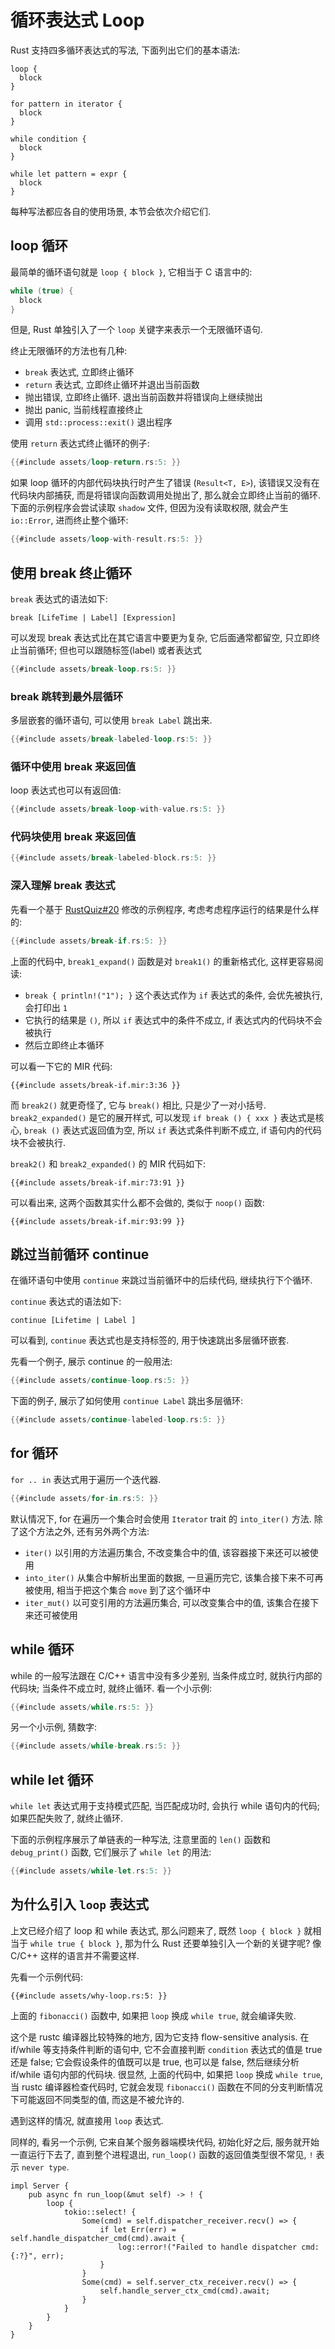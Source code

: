 # 循环表达式 Loop

Rust 支持四多循环表达式的写法, 下面列出它们的基本语法:

```rust, ignore
loop {
  block
}

for pattern in iterator {
  block
}

while condition {
  block
}

while let pattern = expr {
  block
}
```

每种写法都应各自的使用场景, 本节会依次介绍它们.

## loop 循环

最简单的循环语句就是 `loop { block }`, 它相当于 C 语言中的:

```c
while (true) {
  block
}
```

但是, Rust 单独引入了一个 `loop` 关键字来表示一个无限循环语句.

终止无限循环的方法也有几种:

- `break` 表达式, 立即终止循环
- `return` 表达式, 立即终止循环并退出当前函数
- 抛出错误, 立即终止循环. 退出当前函数并将错误向上继续抛出
- 抛出 panic, 当前线程直接终止
- 调用 `std::process::exit()` 退出程序

使用 `return` 表达式终止循环的例子:

```rust
{{#include assets/loop-return.rs:5: }}
```

如果 loop 循环的内部代码块执行时产生了错误 (`Result<T, E>`), 该错误又没有在代码块内部捕获,
而是将错误向函数调用处抛出了, 那么就会立即终止当前的循环.
下面的示例程序会尝试读取 `shadow` 文件, 但因为没有读取权限, 就会产生 `io::Error`, 进而终止整个循环:

```rust
{{#include assets/loop-with-result.rs:5: }}
```

## 使用 break 终止循环

`break` 表达式的语法如下:

```text
break [LifeTime | Label] [Expression]
```

可以发现 break 表达式比在其它语言中要更为复杂, 它后面通常都留空, 只立即终止当前循环;
但也可以跟随标签(label) 或者表达式

```rust
{{#include assets/break-loop.rs:5: }}
```

### break 跳转到最外层循环

多层嵌套的循环语句, 可以使用 `break Label` 跳出来.

```rust
{{#include assets/break-labeled-loop.rs:5: }}
```

### 循环中使用 break 来返回值

loop 表达式也可以有返回值:

```rust
{{#include assets/break-loop-with-value.rs:5: }}
```

### 代码块使用 break 来返回值

```rust
{{#include assets/break-labeled-block.rs:5: }}
```

### 深入理解 break 表达式

先看一个基于 [RustQuiz#20](https://dtolnay.github.io/rust-quiz/20) 修改的示例程序,
考虑考虑程序运行的结果是什么样的:

```rust
{{#include assets/break-if.rs:5: }}
```

上面的代码中, `break1_expand()` 函数是对 `break1()` 的重新格式化, 这样更容易阅读:

- `break { println!("1"); }` 这个表达式作为 `if` 表达式的条件, 会优先被执行, 会打印出 `1`
- 它执行的结果是 `()`, 所以 `if` 表达式中的条件不成立, if 表达式内的代码块不会被执行
- 然后立即终止本循环

可以看一下它的 MIR 代码:

```rust, ignore
{{#include assets/break-if.mir:3:36 }}
```

而 `break2()` 就更奇怪了, 它与 `break()` 相比, 只是少了一对小括号. `break2_expanded()` 是它的展开样式,
可以发现 `if break () { xxx }` 表达式是核心, `break ()` 表达式返回值为空, 所以 `if` 表达式条件判断不成立,
if 语句内的代码块不会被执行.

`break2()` 和 `break2_expanded()` 的 MIR 代码如下:

```rust, ignore
{{#include assets/break-if.mir:73:91 }}
```

可以看出来, 这两个函数其实什么都不会做的, 类似于 `noop()` 函数:

```rust, ignore
{{#include assets/break-if.mir:93:99 }}
```

## 跳过当前循环 continue

在循环语句中使用 `continue` 来跳过当前循环中的后续代码, 继续执行下个循环.

`continue` 表达式的语法如下:

```rust, ignore
continue [Lifetime | Label ]
```

可以看到, `continue` 表达式也是支持标签的, 用于快速跳出多层循环嵌套.

先看一个例子, 展示 continue 的一般用法:

```rust
{{#include assets/continue-loop.rs:5: }}
```

下面的例子, 展示了如何使用 `continue Label` 跳出多层循环:

```rust
{{#include assets/continue-labeled-loop.rs:5: }}
```

## for 循环

`for .. in` 表达式用于遍历一个迭代器.

```rust
{{#include assets/for-in.rs:5: }}
```

默认情况下, for 在遍历一个集合时会使用 `Iterator` trait 的 `into_iter()` 方法.
除了这个方法之外, 还有另外两个方法:

* `iter()` 以引用的方法遍历集合, 不改变集合中的值, 该容器接下来还可以被使用
* `into_iter()` 从集合中解析出里面的数据, 一旦遍历完它, 该集合接下来不可再被使用,
  相当于把这个集合 `move` 到了这个循环中
* `iter_mut()` 以可变引用的方法遍历集合, 可以改变集合中的值, 该集合在接下来还可被使用

## while 循环

while 的一般写法跟在 C/C++ 语言中没有多少差别, 当条件成立时, 就执行内部的代码块; 当条件不成立时, 就终止循环.
看一个小示例:

```rust
{{#include assets/while.rs:5: }}
```

另一个小示例, 猜数字:

```rust
{{#include assets/while-break.rs:5: }}
```

## while let 循环

`while let` 表达式用于支持模式匹配, 当匹配成功时, 会执行 while 语句内的代码; 如果匹配失败了, 就终止循环.

下面的示例程序展示了单链表的一种写法, 注意里面的 `len()` 函数和 `debug_print()` 函数, 它们展示了 `while let` 的用法:

```rust
{{#include assets/while-let.rs:5: }}
```

## 为什么引入 `loop` 表达式

上文已经介绍了 loop 和 while 表达式, 那么问题来了, 既然 `loop { block }` 就相当于 `while true { block }`,
那为什么 Rust 还要单独引入一个新的关键字呢? 像 C/C++ 这样的语言并不需要这样.

先看一个示例代码:

```rust, editable
{{#include assets/why-loop.rs:5: }}
```

上面的 `fibonacci()` 函数中, 如果把 `loop` 换成 `while true`, 就会编译失败.

这个是 rustc 编译器比较特殊的地方, 因为它支持 flow-sensitive analysis. 在 if/while 等支持条件判断的语句中,
它不会直接判断 `condition` 表达式的值是 true 还是 false; 它会假设条件的值既可以是 true, 也可以是 false,
然后继续分析 if/while 语句内部的代码块. 很显然, 上面的代码中, 如果把 `loop` 换成 `while true`,
当 rustc 编译器检查代码时, 它就会发现 `fibonacci()` 函数在不同的分支判断情况下可能返回不同类型的值,
而这是不被允许的.

遇到这样的情况, 就直接用 `loop` 表达式.

同样的, 看另一个示例, 它来自某个服务器端模块代码, 初始化好之后, 服务就开始一直运行下去了, 直到整个进程退出,
`run_loop()` 函数的返回值类型很不常见, `!` 表示 `never type`.

```rust, ignore
impl Server {
    pub async fn run_loop(&mut self) -> ! {
        loop {
            tokio::select! {
                Some(cmd) = self.dispatcher_receiver.recv() => {
                    if let Err(err) = self.handle_dispatcher_cmd(cmd).await {
                        log::error!("Failed to handle dispatcher cmd: {:?}", err);
                    }
                }
                Some(cmd) = self.server_ctx_receiver.recv() => {
                    self.handle_server_ctx_cmd(cmd).await;
                }
            }
        }
    }
}
```